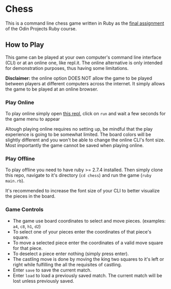 # Chess
This is a command line chess game written in Ruby as the [final assignment](https://www.theodinproject.com/lessons/ruby-ruby-final-project) of the Odin Projects Ruby course.

## How to Play
This game can be played at your own computer's command line interface (CLI) or at an online one, like repl.it. The online alternative is only intended for demonstration purposes, thus having some limitations.

**Disclaimer:** the online option DOES NOT allow the game to be played between players at different computers across the internet. It simply allows the game to be played at an online browser. 

### Play Online
To play online simply open [this repl](https://replit.com/@rafaelmoreton/chess#), click on `run` and wait a few seconds for the game menu to appear

Altough playing online requires no setting up, be mindful that the play experience is going to be somewhat limited. The board colors will be slightly different and you won't be able to change the online CLI's font size. Most importantly the game cannot be saved when playing online.

### Play Offline
To play offline you need to have ruby >= 2.7.4 installed. Then simply clone this repo, navigate to it's directory (`cd chess`) and run the game (`ruby main.rb`).

It's recommended to increase the font size of your CLI to better visualize the pieces in the board.

### Game Controls
- The game use board coordinates to select and move pieces. (examples: `a4`, `c8`, `h1`, `d2`)
- To select one of your pieces enter the coordinates of that piece's square.
- To move a selected piece enter the coordinates of a valid move square for that piece.
- To deselect a piece enter nothing (simply press enter).
- The castling move is done by moving the king two squares to it's left or right while fulfilling the all the requisites of castling.
- Enter `save` to save the current match.
- Enter `load` to load a previously saved match. The current match will be lost unless previously saved.